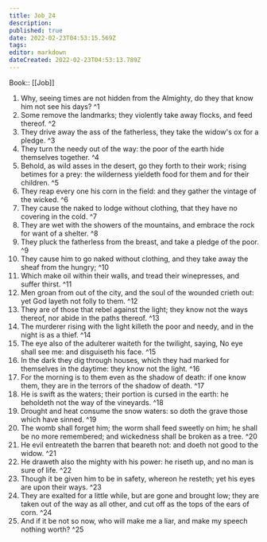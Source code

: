 ```yaml
---
title: Job_24
description: 
published: true
date: 2022-02-23T04:53:15.569Z
tags: 
editor: markdown
dateCreated: 2022-02-23T04:53:13.789Z
---
```


 Book:: [[Job]]
 1. Why, seeing times are not hidden from the Almighty, do they that know him not see his days? ^1
 2. Some remove the landmarks; they violently take away flocks, and feed thereof. ^2
 3. They drive away the ass of the fatherless, they take the widow's ox for a pledge. ^3
 4. They turn the needy out of the way: the poor of the earth hide themselves together. ^4
 5. Behold, as wild asses in the desert, go they forth to their work; rising betimes for a prey: the wilderness yieldeth food for them and for their children. ^5
 6. They reap every one his corn in the field: and they gather the vintage of the wicked. ^6
 7. They cause the naked to lodge without clothing, that they have no covering in the cold. ^7
 8. They are wet with the showers of the mountains, and embrace the rock for want of a shelter. ^8
 9. They pluck the fatherless from the breast, and take a pledge of the poor. ^9
 10. They cause him to go naked without clothing, and they take away the sheaf from the hungry; ^10
 11. Which make oil within their walls, and tread their winepresses, and suffer thirst. ^11
 12. Men groan from out of the city, and the soul of the wounded crieth out: yet God layeth not folly to them. ^12
 13. They are of those that rebel against the light; they know not the ways thereof, nor abide in the paths thereof. ^13
 14. The murderer rising with the light killeth the poor and needy, and in the night is as a thief. ^14
 15. The eye also of the adulterer waiteth for the twilight, saying, No eye shall see me: and disguiseth his face. ^15
 16. In the dark they dig through houses, which they had marked for themselves in the daytime: they know not the light. ^16
 17. For the morning is to them even as the shadow of death: if one know them, they are in the terrors of the shadow of death. ^17
 18. He is swift as the waters; their portion is cursed in the earth: he beholdeth not the way of the vineyards. ^18
 19. Drought and heat consume the snow waters: so doth the grave those which have sinned. ^19
 20. The womb shall forget him; the worm shall feed sweetly on him; he shall be no more remembered; and wickedness shall be broken as a tree. ^20
 21. He evil entreateth the barren that beareth not: and doeth not good to the widow. ^21
 22. He draweth also the mighty with his power: he riseth up, and no man is sure of life. ^22
 23. Though it be given him to be in safety, whereon he resteth; yet his eyes are upon their ways. ^23
 24. They are exalted for a little while, but are gone and brought low; they are taken out of the way as all other, and cut off as the tops of the ears of corn. ^24
 25. And if it be not so now, who will make me a liar, and make my speech nothing worth? ^25
